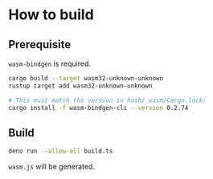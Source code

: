 # How to build

## Prerequisite

`wasm-bindgen` is required.

```sh
cargo build --target wasm32-unknown-unknown
rustup target add wasm32-unknown-unknown

# This must match the version in hash/_wasm/Cargo.lock:
cargo install -f wasm-bindgen-cli --version 0.2.74
```

## Build

```sh
deno run --allow-all build.ts
```

`wasm.js` will be generated.
